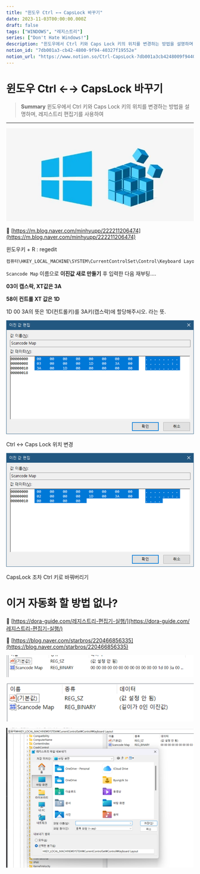 ```yaml
---
title: "윈도우 Ctrl ←→ CapsLock 바꾸기"
date: 2023-11-03T00:00:00.000Z
draft: false
tags: ["WINDOWS", "레지스트리"]
series: ["Don't Hate Windows!"]
description: "윈도우에서 Ctrl 키와 Caps Lock 키의 위치를 변경하는 방법을 설명하며, 레지스트리 편집기를 사용하여 "
notion_id: "7db001a3-cb42-4800-9f94-40327f19552e"
notion_url: "https://www.notion.so/Ctrl-CapsLock-7db001a3cb4248009f9440327f19552e"
---
```


# 윈도우 Ctrl ←→ CapsLock 바꾸기

> **Summary**
> 윈도우에서 Ctrl 키와 Caps Lock 키의 위치를 변경하는 방법을 설명하며, 레지스트리 편집기를 사용하여 

---

![Image](image_c68b1f771f56.png)

🔗 [https://m.blog.naver.com/minhyupp/222211206474](https://m.blog.naver.com/minhyupp/222211206474)

윈도우키 + R : regedit

```c#
컴퓨터\HKEY_LOCAL_MACHINE\SYSTEM\CurrentControlSet\Control\Keyboard Layout
```

`Scancode Map` 이름으로 **이진값 새로 만들기** 후 입력한 다음 재부팅....



**03이 캡스락, XT값은 3A**

**58이 컨트롤 XT 값은 1D**



1D 00 3A의 뜻은 1D(컨트롤키)를 3A키(캡스락)에 할당해주시오. 라는 뜻.



![Image](image_6e941e392795.png)

Ctrl <-> Caps Lock 위치 변경

![Image](image_c3814ae7e58f.png)

CapsLock 조차 Ctrl 키로 바꿔버리기



# 이거 자동화 할 방법 없나?

🔗 [https://dora-guide.com/레지스트리-편집기-실행/](https://dora-guide.com/레지스트리-편집기-실행/)

🔗 [https://blog.naver.com/starbros/220466856335](https://blog.naver.com/starbros/220466856335)

![Image](image_773af26c862a.png)

![Image](image_136e61cef26d.png)


![Image](image_398fabd81a1d.png)


